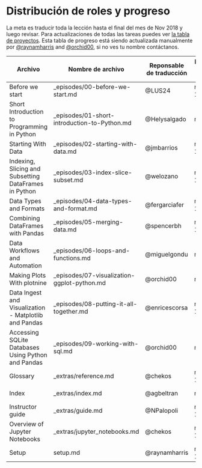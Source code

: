 # Distribución de roles y progreso

La meta es traducir toda la lección hasta el final del mes de Nov 2018 y luego revisar. Para actualizaciones de todas las tareas puedes ver [la tabla de proyectos](https://github.com/Carpentries-ES/python-ecology-lesson-es/projects/1). Esta tabla de progreso está siendo actualizada manualmente por [@raynamharris](https://github.com/raynamharris) and [@orchid00](https://github.com/orchid00), si no ves tu nombre contáctanos.

Archivo | Nombre de archivo | Reponsable de traducción | Fecha de inicio | Fecha de entrega | Responsable de revisión | Fecha de inicio | Fecha de entrega
--- | --- | --- | --- | --- | --- | --- | --- 
Before we start | _episodes/00-before-we-start.md | @LUS24 | nov 10 | nov 11 | @spereyra @orchid00| nov 13 | nov 17
Short Introduction to Programming in Python | _episodes/01-short-introduction-to-Python.md | @Helysalgado | nov 9 | nov 14 | @ComplejoC @orchid00 | nov 16 | nov 20
Starting With Data | _episodes/02-starting-with-data.md | @jmbarrios  | nov 10 | nov 19 | @LUS24 | nov 20 |
Indexing, Slicing and Subsetting DataFrames in Python | _episodes/03-index-slice-subset.md | @welozano  | nov 10 | |@orchid00| nov 11 |
Data Types and Formats | _episodes/04-data-types-and-format.md |  @fergarciafer  | nov 10 | nov 15 | @orchid00 | nov 12 | nov 17
Combining DataFrames with Pandas | _episodes/05-merging-data.md | @spencerbh | nov 12 | nov 15 | @arredondo23 @raynamharris | nov 16 |
Data Workflows and Automation | _episodes/06-loops-and-functions.md | @miguelgondu  | nov 9 | nov 18 | @fergarciafer | nov 19 |
Making Plots With plotnine | _episodes/07-visualization-ggplot-python.md | @orchid00 | nov10  | nov 12 | @LauCIFASIS | nov 12 | nov 20
Data Ingest and Visualization - Matplotlib and Pandas | _episodes/08-putting-it-all-together.md | @enricescorsa | nov 11 | nov 12 | @chekos | nov 13 |
Accessing SQLite Databases Using Python and Pandas | _episodes/09-working-with-sql.md | @orchid00 | nov 9 | nov10| @rzayas @nohemihuanca | nov 13 - nov 20 ||
Glossary | _extras/reference.md | @chekos | nov 12 | nov 13 | @arredondo23 | nov 13 | nov 15 
Index | _extras/index.md | @agbeltran | nov 9 | nov 11 | @orchid00 | nov 12 | nov 12|
Instructor guide | _extras/guide.md | @NPalopoli | nov 12  | | @Helysalgado |||
Overview of Jupyter Notebooks | _extras/jupyter_notebooks.md | @chekos | nov 12 | nov 15 | @miguelgondu | nov 19 ||
Setup | setup.md | @raynamharris | nov 12 | nov 12 | @orchid00 | nov 13 | nov 17|
